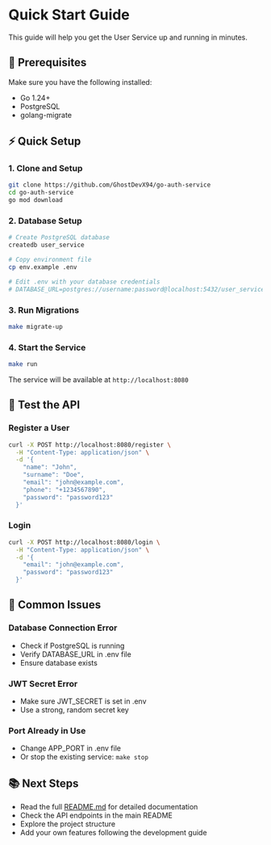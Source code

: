 # Quick Start Guide

This guide will help you get the User Service up and running in minutes.

## 🚀 Prerequisites

Make sure you have the following installed:
- Go 1.24+
- PostgreSQL
- golang-migrate

## ⚡ Quick Setup

### 1. Clone and Setup
```bash
git clone https://github.com/GhostDevX94/go-auth-service
cd go-auth-service
go mod download
```

### 2. Database Setup
```bash
# Create PostgreSQL database
createdb user_service

# Copy environment file
cp env.example .env

# Edit .env with your database credentials
# DATABASE_URL=postgres://username:password@localhost:5432/user_service?sslmode=disable
```

### 3. Run Migrations
```bash
make migrate-up
```

### 4. Start the Service
```bash
make run
```

The service will be available at `http://localhost:8080`

## 🧪 Test the API

### Register a User
```bash
curl -X POST http://localhost:8080/register \
  -H "Content-Type: application/json" \
  -d '{
    "name": "John",
    "surname": "Doe",
    "email": "john@example.com",
    "phone": "+1234567890",
    "password": "password123"
  }'
```

### Login
```bash
curl -X POST http://localhost:8080/login \
  -H "Content-Type: application/json" \
  -d '{
    "email": "john@example.com",
    "password": "password123"
  }'
```

## 🔧 Common Issues

### Database Connection Error
- Check if PostgreSQL is running
- Verify DATABASE_URL in .env file
- Ensure database exists

### JWT Secret Error
- Make sure JWT_SECRET is set in .env
- Use a strong, random secret key

### Port Already in Use
- Change APP_PORT in .env file
- Or stop the existing service: `make stop`

## 📚 Next Steps

- Read the full [README.md](README.md) for detailed documentation
- Check the API endpoints in the main README
- Explore the project structure
- Add your own features following the development guide 
